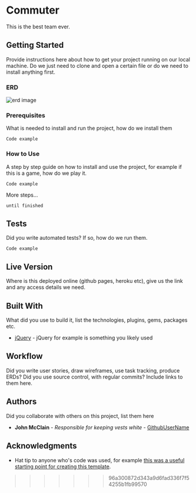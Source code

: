 
# Commuter

This is the best team ever.

## Getting Started

Provide instructions here about how to get your project running on our local machine. Do we just need to clone and open a certain file or do we need to install anything first.

### ERD
![erd image](http://i.imgur.com/mRDlY6L.png)

### Prerequisites

What is needed to install and run the project, how do we install them

```
Code example

```

### How to Use

A step by step guide on how to install and use the project, for example if this is a game, how do we play it.


```
Code example
```

More steps...

```
until finished
```


## Tests

Did you write automated tests? If so, how do we run them.


```
Code example
```

## Live Version

Where is this deployed online (github pages, heroku etc), give us the link and any access details we need.

## Built With

What did you use to build it, list the technologies, plugins, gems, packages etc.

* [jQuery](http://jquery.com/) - jQuery for example is something you likely used

## Workflow

Did you write user stories, draw wireframes, use task tracking, produce ERDs? Did you use source control, with regular commits? Include links to them here.

## Authors

Did you collaborate with others on this project, list them here

* **John McClain** - *Responsible for keeping vests white* - [GithubUserName](https://github.com/GithubUserName)

## Acknowledgments

* Hat tip to anyone who's code was used, for example [this was a useful starting point for creating this template](https://gist.github.com/PurpleBooth/109311bb0361f32d87a2).

>>>>>>> 96a300872d343a9d6fad336f7f54255b1fb99570
